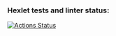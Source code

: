 ### Hexlet tests and linter status:
[![Actions Status](https://github.com/victor-shub/java-project-71/actions/workflows/hexlet-check.yml/badge.svg)](https://github.com/victor-shub/java-project-71/actions)